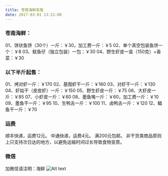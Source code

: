 ```yaml
---
title: 苍南海鲜有售
date: 2017-03-01 13:21:00
---
```


### 苍南海鲜：
01、饼状鱼饼（30个）一斤：￥30，加工费一斤：￥5
02、单个真空包装鱼饼一个：￥8
03、鱿鱼仔（独立包装）一包：￥30
04、野生虾皮一盒（150克）+香菜：￥30

### 以下半斤起售：
01、烤对虾一斤：￥170
02、基围虾干一斤：￥160
03、对虾干一斤：￥130
04、虾姑干（皮皮虾）一斤：￥150
05、野生虾皮一斤：￥75
06、大虾皮一斤：￥85
07、小虾皮一斤：￥60
08、墨鱼嘴一斤：￥60，加工费一斤：￥10
09、墨鱼干一斤：￥95
10、生鸭舌一斤：￥100
11、卤鸭舌一斤：￥120
12、鲳鱼干一斤：￥70

### 运费
顺丰快递，运费12元。
中通快递，运费4元。
满200元包邮。
非干货类商品原则上只支持次日达的地方，以避免运输时间过长导致食物变质。

### 微信
加微信请注明：海鲜
![Alt text](http://ogl3ykzzi.bkt.clouddn.com/20170301132805_m7FHXi_IMG_0013.jpeg)
